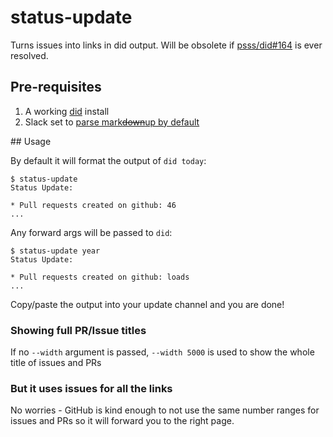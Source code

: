 # status-update

Turns issues into links in did output. Will be obsolete if [psss/did#164](https://github.com/psss/did/issues/164) is ever resolved.

## Pre-requisites

1. A working [did](https://github.com/psss/did) install
2. Slack set to [parse mark~~down~~up by default](https://slack.com/intl/en-gb/help/articles/360039953113-Set-your-message-formatting-preference)

## Usage

By default it will format the output of `did today`:

```console
$ status-update
Status Update:

* Pull requests created on github: 46
...
```

Any forward args will be passed to `did`:

```console
$ status-update year
Status Update:

* Pull requests created on github: loads
...
```

Copy/paste the output into your update channel and you are done!

### Showing full PR/Issue titles

If no `--width` argument is passed, `--width 5000` is used to show the whole title of issues and PRs

### But it uses issues for all the links

No worries - GitHub is kind enough to not use the same number ranges for issues and PRs so it will forward you to the right page.
